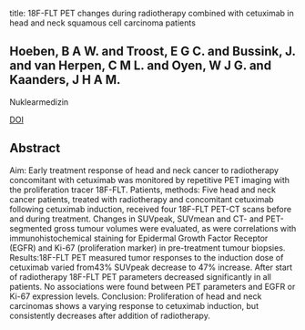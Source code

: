 title: 18F-FLT PET changes during radiotherapy combined with cetuximab in head and neck squamous cell carcinoma patients

## Hoeben, B A W. and Troost, E G C. and Bussink, J. and van Herpen, C M L. and Oyen, W J G. and Kaanders, J H A M.
Nuklearmedizin

<a href="https://doi.org/10.3413/Nukmed-0625-13-09">DOI</a>

## Abstract
Aim: Early treatment response of head and neck cancer to radiotherapy concomitant with cetuximab was monitored by repetitive PET imaging with the proliferation tracer 18F-FLT. Patients, methods: Five head and neck cancer patients, treated with radiotherapy and concomitant cetuximab following cetuximab induction, received four 18F-FLT PET-CT scans before and during treatment. Changes in SUVpeak, SUVmean and CT- and PET-segmented gross tumour volumes were evaluated, as were correlations with immunohistochemical staining for Epidermal Growth Factor Receptor (EGFR) and Ki-67 (proliferation marker) in pre-treatment tumour biopsies. Results:18F-FLT PET measured tumor responses to the induction dose of cetuximab varied from43% SUVpeak decrease to 47% increase. After start of radiotherapy 18F-FLT PET parameters decreased significantly in all patients. No associations were found between PET parameters and EGFR or Ki-67 expression levels. Conclusion: Proliferation of head and neck carcinomas shows a varying response to cetuximab induction, but consistently decreases after addition of radiotherapy.

